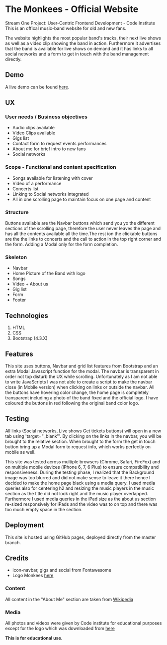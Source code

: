 
# The Monkees - Official Website 

Stream One Project: User-Centric Frontend Development - Code Institute 
This is an offical music-band website for old and new fans.

The website highlights the most popular band's tracks, their next live shows as well as a video clip showing the band in action.
Furthermore it advertises that the band is available for live shows on demand and it has links to all social networks and a form to get in touch with the band management directly.

## Demo
A live demo can be found [here](https://jonathangiardino.github.io/themonkees/).


## UX
### User needs / Business objectives
- Audio clips available
- Video Clips available
- Gigs list
- Contact form to request events performances 
- About me for brief intro to new fans
- Social networks

### Scope - Functional and content specification
- Songs available for listening with cover
- Video of a performance 
- Concerts list
- Linking to Social networks integrated
- All in one scrolling page to maintain focus on one page and content

### Structure
Buttons available are the Navbar buttons which send you yo the different sections of the scrolling page, therefore the user never leaves the page and has all the contents available all the time.The rest ion the clickable buttons are the the links to concerts and the call to action in the top right corner and the form. Adding a Modal only for the form completion.

### Skeleton
- Navbar
- Home Picture of the Band with logo
- Songs
- Video + About us
- Gig list
- Form
- Footer


## Technologies
1. HTML
2. CSS
3. Bootstrap (4.3.X)


## Features
This site uses buttons, Navbar and grid list features from Bootstrap and an extra Modal Javascript function for the modal.
The navbar is transparent in order not top disturb the UX while scrolling. Unfortunately as I am not able to write JavaScripts I was not able to create a script to make the navbar close (in Mobile version)
when clicking on links or outside the navbar.
All the buttons have hovering color change, the home page is completely transparent including a photo of the band fixed and the official logo.
I have coloured the buttons in red following the original band color logo.




## Testing
All links (Social networks, Live shows Get tickets buttons)  will open in a new tab using 'target="_blank"'.
By clicking on the links in the navbar, you will be brought to the relative section.
When brought to the form the get in touch button bring up a Modal form to request info, which works perfectly on mobile as well.

This site was tested across multiple browsers (Chrome, Safari, FireFox) and on multiple mobile devices (iPhone 6, 7, 6 Plus) to ensure compatibility and responsiveness. 
During the testing phase, I realized that the Background image was too blurred and did not make sense to leave it there hence I decided to make the home page black using a media query.
I used media queries also for centering h2 and resizing the music players in the music section as the title did not look right and the music player overlapped.
Furthermore I used media queries in the iPad size as the about us section re-sized responsively for iPads and the video was to on top and there was too much empty space in the section.


## Deployment
This site is hosted using GitHub pages, deployed directly from the master branch.

## Credits
- icon-navbar, gigs and social from Fontawesome
- Logo Monkees [here](https://www.kisspng.com/png-the-monkees-logo-pantages-theatre-musical-ensemble-1123111/)

### Content
All content in the "About Me" section are taken from [Wikipedia](https://en.wikipedia.org/wiki/The_Monkees)

### Media
All photos and videos were given by Code institute for educational purposes except for the logo which was downloaded from [here](https://www.kisspng.com/png-the-monkees-logo-pantages-theatre-musical-ensemble-1123111/)


**This is for educational use.** 